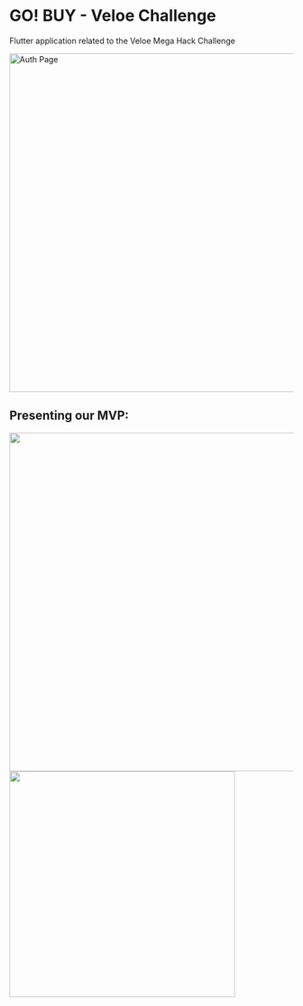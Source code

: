 # GO! BUY - Veloe Challenge

Flutter application related to the Veloe Mega Hack Challenge  

<img src="https://mir-s3-cdn-cf.behance.net/project_modules/max_1200/ba9f2f92453959.5e4be3d96d758.png" alt="Auth Page" width="600"/> 

## Presenting our MVP:

<img src="https://mir-s3-cdn-cf.behance.net/project_modules/max_1200/feb1b192453959.5e4be3d96d2b5.png" width="600"/>

<img src="https://mir-s3-cdn-cf.behance.net/project_modules/max_1200/3950b592453959.5e4be7cf6161f.png" width="400"/>
